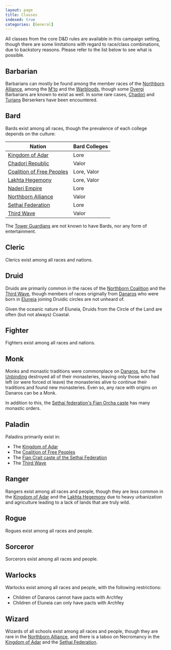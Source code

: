 ```yaml
---
layout: page
title: Classes
indexed: true
categories: [General]
---
```

All classes from the core D&D rules are available in this campaign setting, though there are some limitations with regard to race/class combinations, due to backstory reasons. Please refer to the list
below to see what is possible.

## Barbarian

Barbarians can mostly be found among the member races of the [Northborn Alliance](/nations/northborn_alliance), among the [M'to](/races/mto) and the [Warbloods](/races/warbloods), though some [Dvergi](/races/dvergi) Barbarians are known
to exist as well. In some rare cases, [Chadori](/races/chadori) and [Turians](/races/turians) Berserkers have been encountered.

## Bard

Bards exist among all races, though the prevalence of each college depends on the culture:

| Nation | Bard Colleges |
| --- | --- |
| [Kingdom of Adar](/nations/adar_kingdom) | Lore |
| [Chadori Republic](/nations/chadori_republic) | Valor |
| [Coalition of Free Peoples](/nations/coalition_of_free_peoples) | Lore, Valor |
| [Lakhta Hegemony](/nations/lakhta_hegemony) | Lore, Valor |
| [Naderi Empire](/nations/naderi_empire) | Lore |
| [Northborn Alliance](/nations/northborn_alliance) | Valor |
| [Sethai Federation](/nations/sethai_federation) | Lore |
| [Third Wave](/nations/third_wave) | Valor |

The [Tower Guardians](/nations/tower_guardians) are not known to have Bards, nor any form of entertainment.

## Cleric

Clerics exist among all races and nations.

## Druid

Druids are primarily common in the races of the [Northborn Coalition](/nations/northborn_coalition) and the [Third Wave](/nations/third_wave), though members of races originally from [Danaros](/locations/danaros) who were born in [Eluneia](/locations/eluneia) joining Druidic circles
are not unheard of.

Given the oceanic nature of Eluneia, Druids from the Circle of the Land are often (but not always) Coastal.

## Fighter

Fighters exist among all races and nations.

## Monk

Monks and monastic traditions were commonplace on [Danaros](/locations/danaros), but the [Unbinding](/history/the-unbinding) destroyed all of their monasteries, leaving only those who had left (or were forced ot leave) the monasteries alive
to continue their traditions and found new monasteries. Even so, any race with origins on Danaros can be a Monk.

In addition to this, the [Sethai federation's Fian Orcha caste](/nations/sethai_federation) has many monastic orders.

## Paladin

Paladins primarily exist in:

- The [Kingdom of Adar](/nations/adar_kingdom)
- The [Coalition of Free Peoples](/nations/coalition_of_free_peoples)
- The [Fian Crait caste of the Sethai Federation](/nations/sethai_federation)
- The [Third Wave](/nations/third_wave)

## Ranger

Rangers exist among all races and people, though they are less common in the [Kingdom of Adar](/nations/adar_kingdom) and the [Lakhta Hegemony](/nations/lakhta_hegemony) due to heavy urbanization and agriculture leading to a lack of lands that are truly wild.

## Rogue

Rogues exist among all races and people.

## Sorceror

Sorcerors exist among all races and people.

## Warlocks

Warlocks exist among all races and people, with the following restrictions:

- Children of Danaros cannot have pacts with Archfey
- Children of Eluneia can only have pacts with Archfey

## Wizard

Wizards of all schools exist among all races and people, though they are rare in the [Northborn Alliance](/nations/northborn_alliance), 
and there is a taboo on Necromancy in the [Kingdom of Adar](/nations/adar_kingdom) and the [Sethai Federation](/nations/sethai_federation).
